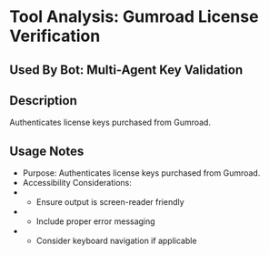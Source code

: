 # Tool Analysis: Gumroad License Verification

## Used By Bot: Multi-Agent Key Validation

## Description
Authenticates license keys purchased from Gumroad.


## Usage Notes
- Purpose: Authenticates license keys purchased from Gumroad.
- Accessibility Considerations:
- - Ensure output is screen-reader friendly
- - Include proper error messaging
- - Consider keyboard navigation if applicable
